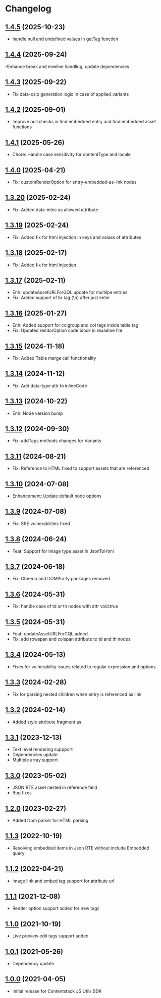# Changelog

## [1.4.5](https://github.com/contentstack/contentstack-utils-javascript/tree/v1.4.5) (2025-10-23)
 - handle null and undefined values in getTag function

## [1.4.4](https://github.com/contentstack/contentstack-utils-javascript/tree/v1.4.4) (2025-09-24)
 -Enhance break and newline handling, update dependencies

## [1.4.3](https://github.com/contentstack/contentstack-utils-javascript/tree/v1.4.3) (2025-09-22)
 - Fix data-cslp generation logic in case of applied_variants

## [1.4.2](https://github.com/contentstack/contentstack-utils-javascript/tree/v1.4.2) (2025-09-01)
 - Improve null checks in find embedded entry and find embedded asset functions

## [1.4.1](https://github.com/contentstack/contentstack-utils-javascript/tree/v1.4.1) (2025-05-26)
 - Chore: Handle case sensitivity for contentType and locale
 
## [1.4.0](https://github.com/contentstack/contentstack-utils-javascript/tree/v1.4.0) (2025-04-21)
 - Fix: customRenderOption for entry-embedded-as-link nodes
 
## [1.3.20](https://github.com/contentstack/contentstack-utils-javascript/tree/v1.3.20) (2025-02-24)
 - Fix: Added data-mtec as allowed attribute
 
## [1.3.19](https://github.com/contentstack/contentstack-utils-javascript/tree/v1.3.19) (2025-02-24)
 - Fix: Added fix for html injection in keys and values of attributes
 
## [1.3.18](https://github.com/contentstack/contentstack-utils-javascript/tree/v1.3.18) (2025-02-17)
 - Fix: Added fix for html injection
 
## [1.3.17](https://github.com/contentstack/contentstack-utils-javascript/tree/v1.3.17) (2025-02-11)
 - Enh: updateAssetURLForGQL update for multilpe entries
 - Fix: Added support of  br tag (\n) after just enter

## [1.3.16](https://github.com/contentstack/contentstack-utils-javascript/tree/v1.3.16) (2025-01-27)
 - Enh: Added support for colgroup and col tags inside table tag
 - Fix: Updated rendorOption code block in reaadme file

## [1.3.15](https://github.com/contentstack/contentstack-utils-javascript/tree/v1.3.15) (2024-11-18)
 - Fix: Added Table merge cell functionality

## [1.3.14](https://github.com/contentstack/contentstack-utils-javascript/tree/v1.3.14) (2024-11-12)
 - Fix: Add data-type attr to inlineCode

## [1.3.13](https://github.com/contentstack/contentstack-utils-javascript/tree/v1.3.13) (2024-10-22)
 - Enh: Node version bump

## [1.3.12](https://github.com/contentstack/contentstack-utils-javascript/tree/v1.3.12) (2024-09-30)
 - Fix: addTags methods changes for Variants

## [1.3.11](https://github.com/contentstack/contentstack-utils-javascript/tree/v1.3.11) (2024-08-21)
 - Fix: Reference to HTML fixed to support assets that are referenced

## [1.3.10](https://github.com/contentstack/contentstack-utils-javascript/tree/v1.3.10) (2024-07-08)
 - Enhancement: Update default node options

## [1.3.9](https://github.com/contentstack/contentstack-utils-javascript/tree/v1.3.9) (2024-07-08)
 - Fix: SRE vulnerabilities fixed

## [1.3.8](https://github.com/contentstack/contentstack-utils-javascript/tree/v1.3.8) (2024-06-24)
 - Feat: Support for Image type asset in JsonToHtml 

## [1.3.7](https://github.com/contentstack/contentstack-utils-javascript/tree/v1.3.7) (2024-06-18)
 - Fix: Cheerio and DOMPurify packages removed

## [1.3.6](https://github.com/contentstack/contentstack-utils-javascript/tree/v1.3.6) (2024-05-31)
 - Fix: handle case of td or th nodes with attr void:true

## [1.3.5](https://github.com/contentstack/contentstack-utils-javascript/tree/v1.3.5) (2024-05-31)
 - Feat: updateAssetURLForGQL added
 - Fix: add rowspan and colspan attribute to td and th nodes

## [1.3.4](https://github.com/contentstack/contentstack-utils-javascript/tree/v1.3.4) (2024-05-13)
 - Fixes for vulnerability issues related to regular expression and options

## [1.3.3](https://github.com/contentstack/contentstack-utils-javascript/tree/v1.3.3) (2024-02-28)
 - Fix for parsing nested children when entry is referenced as link

## [1.3.2](https://github.com/contentstack/contentstack-utils-javascript/tree/v1.3.2) (2024-02-14)
 - Added style attribute fragment as 

## [1.3.1](https://github.com/contentstack/contentstack-utils-javascript/tree/v1.3.1) (2023-12-13)
 - Text level rendering suppport
 - Dependencies update
 - Multiple array support

## [1.3.0](https://github.com/contentstack/contentstack-utils-javascript/tree/v1.3.0) (2023-05-02)
 - JSON RTE asset nested in reference field
 - Bug fixes

## [1.2.0](https://github.com/contentstack/contentstack-utils-javascript/tree/v1.2.0) (2023-02-27)
 - Added Dom parser for HTML parsing

## [1.1.3](https://github.com/contentstack/contentstack-utils-javascript/tree/v1.1.3) (2022-10-19)
 - Resolving embedded items in Json RTE without include Embedded query

## [1.1.2](https://github.com/contentstack/contentstack-utils-javascript/tree/v1.1.2) (2022-04-21)
 - Image link and embed tag support for attribute url

## [1.1.1](https://github.com/contentstack/contentstack-utils-javascript/tree/v1.1.1) (2021-12-08)
 - Render option support added for new tags

## [1.1.0](https://github.com/contentstack/contentstack-utils-javascript/tree/v1.1.0) (2021-10-19)
 - Live preview edit tags support added

## [1.0.1](https://github.com/contentstack/contentstack-utils-javascript/tree/v1.0.1) (2021-05-26)
 - Dependency update
## [1.0.0](https://github.com/contentstack/contentstack-utils-javascript/tree/v1.0.0) (2021-04-05)
  - Initial release for Contentstack JS Utils SDK
